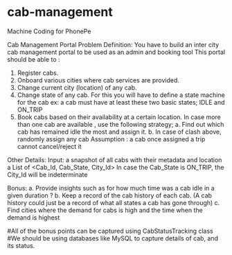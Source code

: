 # cab-management
Machine Coding for PhonePe

Cab Management Portal
Problem Definition: You have to build an inter city cab management portal to be used as an admin and booking tool
This portal should be able to :
1. Register cabs.
2. Onboard various cities where cab services are provided.
3. Change current city (location) of any cab.
4. Change state of any cab. For this you will have to define a state machine for the cab ex:
    a cab must have at least these two basic states; IDLE and ON_TRIP
5. Book cabs based on their availability at a certain location. In case more than one cab are
  available , use the following strategy;
  a. Find out which cab has remained idle the most and assign it.
  b. In case of clash above, randomly assign any cab
Assumption : a cab once assigned a trip cannot cancel/reject it

Other Details:
Input: a snapshot of all cabs with their metadata and location
    a List of <Cab_Id, Cab_State, City_Id>
    In case the Cab_State is ON_TRIP, the City_Id will be indeterminate

Bonus: 
  a. Provide insights such as for how much time was a cab idle in a given duration ? 
  b. Keep a record of the cab history of each cab. (A cab history could just be a record of
    what all states a cab has gone through)
  c. Find cities where the demand for cabs is high and the time when the demand is highest
 
#All of the bonus points can be captured using CabStatusTracking class
#We should be using databases like MySQL to capture details of cab, and its status.
